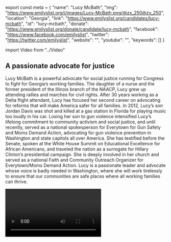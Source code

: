 export const meta = {
  "name": "Lucy McBath",
  "img": "https://www.emilyslist.org/i/images/Lucy-McBath.png/@zx_250@zy_250",
  "location": "Georgia",
  "link": "https://www.emilyslist.org/candidates/lucy-mcbath",
  "id": "lucy-mcbath",
  "donate": "https://www.emilyslist.org/donate/candidate/lucy-mcbath",
  "facebook": "https://www.facebook.com/emilyslist",
  "twitter": "https://twitter.com/emilyslist",
  "website": "",
  "youtube": "",
  "keywords": []
}

import Video from "../Video"

## A passionate advocate for justice

Lucy McBath is a powerful advocate for social justice running for Congress to fight for Georgia’s working families. The daughter of a nurse and the former president of the Illinois branch of the NAACP, Lucy grew up attending rallies and marches for civil rights. After 30 years working as a Delta flight attendant, Lucy has focused her second career on advocating for reforms that will make America safer for all families. In 2012, Lucy’s son Jordan Davis was shot and killed at a gas station in Florida for playing music too loudly in his car. Losing her son to gun violence intensified Lucy’s lifelong commitment to community activism and social justice, and until recently, served as a national spokesperson for Everytown for Gun Safety and Moms Demand Action, advocating for gun violence prevention in Washington and state capitols all over America. She has testified before the Senate, spoken at the White House Summit on Educational Excellence for African Americans, and traveled the nation as a surrogate for Hillary Clinton’s presidential campaign. She is deeply involved in her church and served as a national Faith and Community Outreach Organizer for Everytown/Moms Demand Action. Lucy is a passionate leader and advocate whose voice is badly needed in Washington, where she will work tirelessly to ensure that our communities are safe places where all working families can thrive.

<Video id="OGpjQIyIVbg" />

## A tireless champion for Georgia working families

Lucy is dedicated to expanding economic opportunity for all Georgians and to creating good- paying jobs. As a mom who worked hard as a flight attendant for 30 years, Lucy knows firsthand how tough it can be for working parents to make ends meet. She is dedicated to ensuring all Georgians have the opportunity to create economic security. In her community of Cobb County, Lucy created the Champion in the Making Legacy Foundation, an educational organization that provides scholarships to graduating high school seniors and mentorship services for young men striving for academic success. Lucy has received national recognition for her advocacy to prevent gun violence and protect children, and is also a passionate advocate for expanding access to quality, affordable health care. This fight is personal for her, as she grew up watching her mother, a registered nurse, tutor and mentor nursing students to help them with their health care careers. When elected, Lucy will fight back against any attempts to undo to progress we’ve worked so hard to make, and she will work to move Georgia forward for working families.

## An opportunity to flip a House seat from red to blue

Lucy is challenging incumbent Republican Karen Handel, an extremist who once wrote a book attacking Planned Parenthood. Handel is a first-term incumbent in a district President Trump carried by less than two points, making this district a prime opportunity for a Democratic pickup in 2018. This race is a must-win on the path to taking back the House in 2018, and Lucy has what it takes to win this high-stakes battle with the support of the EMILY’s List community. Let’s show Lucy our full support, and help elect this courageous fighter for Georgia working families to Congress — and let’s take back the House.

